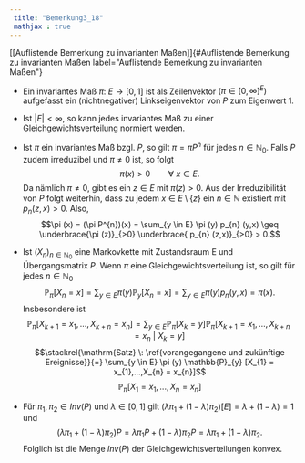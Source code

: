 ```yaml
---
 title: "Bemerkung3_18"
 mathjax : true
---
```

[\[Auflistende Bemerkung zu invarianten Maßen\]]{#Auflistende Bemerkung zu invarianten Maßen
label="Auflistende Bemerkung zu invarianten Maßen"}

-   Ein invariantes Maß $\pi : \: E \to [0,1]$ ist als Zeilenvektor
    $(\pi \in [0,\infty]^{E})$ aufgefasst ein (nichtnegativer)
    Linkseigenvektor von $P$ zum Eigenwert 1.

-   Ist $\vert E \vert < \infty$, so kann jedes invariantes Maß zu einer
    Gleichgewichtsverteilung normiert werden.

-   Ist $\pi$ ein invariantes Maß bzgl. $P$, so gilt $\pi = \pi P^{n}$
    für jedes $n \in \mathbb{N}_{0}$. Falls $P$ zudem irreduzibel und
    $\pi \neq 0$ ist, so folgt $$\pi(x) > 0 \qquad \forall \: x \in E.$$
    Da nämlich $\pi \neq 0$, gibt es ein $z \in E$ mit $\pi (z) > 0$.
    Aus der Irreduzibilität von $P$ folgt weiterhin, dass zu jedem
    $x \in E \setminus \lbrace z \rbrace$ ein $n \in \mathbb{N}$
    existiert mit $p_{n}(z,x)>0$. Also,
    $$\pi (x) = (\pi P^{n})(x) = \sum_{y \in E} \pi (y) p_{n} (y,x) \geq
    \underbrace{\pi (z)}_{>0} \underbrace{ p_{n} (z,x)}_{>0} > 0.$$

-   Ist $(X_{n})_{n \in \mathbb{N}_{0}}$ eine Markovkette mit
    Zustandsraum E und Übergangsmatrix $P$. Wenn $\pi$ eine
    Gleichgewichtsverteilung ist, so gilt für jedes
    $n \in \mathbb{N}_{0}$
    $$\mathbb{P}_{\pi}[X_{n} = x] = \sum_{y \in E} \pi (y) \mathbb{P}_{y}[X_{n} = x] = \sum_{y \in E} \pi (y) p_{n}(y,x) = \pi (x).$$
    Insbesondere ist
    $$\mathbb{P}_{\pi} [X_{k+1} = x_{1},...,X_{k+n} = x_{n}] = \sum_{y \in E} \mathbb{P}_{\pi} [X_{k} = y] \mathbb{P}_{\pi} [X_{k+1} = x_{1},...,X_{k+n} = x_{n} \: | \: X_{k} = y]$$
    $$\stackrel{\mathrm{Satz} \: \ref{vorangegangene und zukünftige Ereignisse}}{=} \sum_{y \in E} \pi (y)  \mathbb{P}_{y} [X_{1} = x_{1},...,X_{n} = x_{n}]$$
    $$\mathbb{P}_{\pi} [X_{1} = x_{1},...,X_{n} = x_{n}]$$

-   Für $\pi_{1}, \pi_{2} \in Inv(P)$ und $\lambda \in [0,1]$ gilt
    $(\lambda \pi_{1} + (1- \lambda) \pi_{2})[E] = \lambda + (1-\lambda)=1$
    und
    $$(\lambda \pi_{1} + (1- \lambda) \pi_{2})P = \lambda \pi_{1}P + (1- \lambda) \pi_{2}P = \lambda \pi_{1} + (1- \lambda) \pi_{2}.$$
    Folglich ist die Menge $Inv(P)$ der Gleichgewichtsverteilungen
    konvex.

